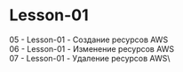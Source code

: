 # Lesson-01

05 - Lesson-01 - Создание ресурсов AWS\
06 - Lesson-01 - Изменение ресурсов AWS\
07 - Lesson-01 - Удаление ресурсов AWS\
